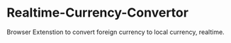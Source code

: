 # Realtime-Currency-Convertor
Browser Extenstion to convert foreign currency to local currency, realtime.
